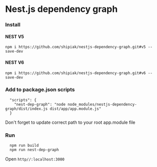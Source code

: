 # Nest.js dependency graph

### Install
#### NEST V5
```$bash
npm i https://github.com/shipiak/nestjs-dependency-graph.git#v5 --save-dev
```

#### NEST V6
```$bash
npm i https://github.com/shipiak/nestjs-dependency-graph.git#v6 --save-dev
```

### Add to package.json scripts
```
  "scripts": {
    "nest-dep-graph": "node node_modules/nestjs-dependency-graph/dist/index.js dist/app/app.module.js"
  }
```

Don't forget to update correct path to your root app.module file


### Run
```
  npm run build
  npm run nest-dep-graph 
```

Open `http//:localhost:3000`
